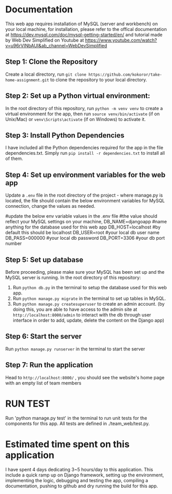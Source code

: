 # Documentation

This web app requires installation of MySQL (server and workbench) on your local machine, for installation, please refer to the offical documentation at https://dev.mysql.com/doc/mysql-getting-started/en/ 
and tutorial made by Web Dev Simplified on Youtube at https://www.youtube.com/watch?v=u96rVINbAUI&ab_channel=WebDevSimplified   

## Step 1: Clone the Repository
Create a local directory, run `git clone https://github.com/kokoror/take-home-assignment.git` to clone the repository to your local directory.

## Step 2: Set up a Python virtual environment:
In the root directory of this repository, run `python -m venv venv` to create a virtual environment for the app, then run `source venv/bin/activate` (if on Unix/Mac) or `venv\Scripts\activate` (if on Windows) to activate it.

## Step 3: Install Python Dependencies
I have included all the Python dependencies required for the app in the file dependencies.txt. Simply run `pip install -r dependencies.txt` to install all of them.

## Step 4: Set up environment variables for the web app
Update a `.env` file in the root directory of the project - where manage.py is located, the file should contain the below environment variables for MySQL connection, change the values as needed.

#update the below env variable values in the .env file
#the value should reflect your MySQL settings on your machine, 
DB_NAME=djangoapp #name anything for the database used for this web app
DB_HOST=localhost #by default this should be localhost
DB_USER=root #your local db user name
DB_PASS=000000 #your local db password
DB_PORT=3306 #your db port number

## Step 5: Set up database
Before proceeding, please make sure your MySQL has been set up and the MySQL server is running.
In the root directory of this repository: 
1. Run `python db.py` in the terminal to setup the database used for this web app.
2. Run `python manage.py migrate` in the terminal to set up tables in MySQL.
3. Run `python manage.py createsuperuser` to create an admin account. (by doing this, you are able to have access to the admin site at `http://localhost:8000/admin` to interact with the db through user interface in order to add, update, delete the content on the Django app)

## Step 6: Start the server
Run `python manage.py runserver` in the terminal to start the server

## Step 7: Run the application
Head to `http://localhost:8000/` , you should see the website's home page with an empty list of team members


# RUN TEST
Run 'python manage.py test' in the terminal to run unit tests for the components for this app. All tests are defined in ./team_web/test.py.

# Estimated time spent on this application
I have spent 4 days dedicating 3~5 hours/day to this application. This include a quick ramp up on Django framework, setting up the environment, implementing the logic, debugging and testing the app, compiling a documentation, pushing to github and dry running the build for this app. 





